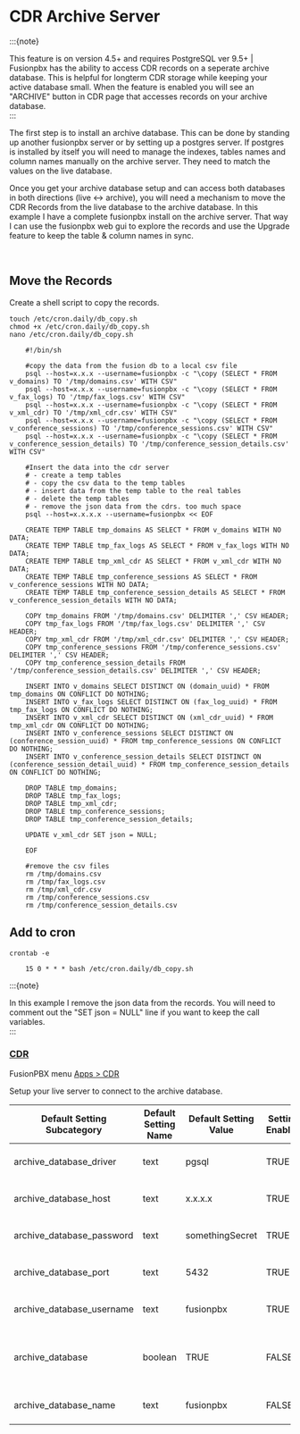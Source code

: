 # CDR Archive Server

:::{note}

This feature is on version 4.5+ and requires PostgreSQL ver
9.5+ | Fusionpbx has the ability to access CDR records on a seperate
archive database. This is helpful for longterm CDR storage while keeping
your active database small. When the feature is enabled you will see an
"ARCHIVE" button in CDR page that accesses records on your archive database.   
:::

  The first step is to install an archive database. This can be done by
  standing up another fusionpbx server or by setting up a postgres
  server. If postgres is installed by itself you will need to manage the
  indexes, tables names and column names manually on the archive server.
  They need to match the values on the live database.

  Once you get your archive database setup and can access both databases
  in both directions (live \<-\> archive), you will need a mechanism to
  move the CDR Records from the live database to the archive database.
  In this example I have a complete fusionpbx install on the archive
  server. That way I can use the fusionpbx web gui to explore the
  records and use the Upgrade feature to keep the table & column names
  in sync.

<br>

## Move the Records

 Create a shell script to copy the records.

 `touch /etc/cron.daily/db_copy.sh`   
 `chmod +x /etc/cron.daily/db_copy.sh`   
 `nano /etc/cron.daily/db_copy.sh`   
 
```
    #!/bin/sh

    #copy the data from the fusion db to a local csv file
    psql --host=x.x.x --username=fusionpbx -c "\copy (SELECT * FROM v_domains) TO '/tmp/domains.csv' WITH CSV"
    psql --host=x.x.x --username=fusionpbx -c "\copy (SELECT * FROM v_fax_logs) TO '/tmp/fax_logs.csv' WITH CSV"
    psql --host=x.x.x --username=fusionpbx -c "\copy (SELECT * FROM v_xml_cdr) TO '/tmp/xml_cdr.csv' WITH CSV"
    psql --host=x.x.x --username=fusionpbx -c "\copy (SELECT * FROM v_conference_sessions) TO '/tmp/conference_sessions.csv' WITH CSV"
    psql --host=x.x.x --username=fusionpbx -c "\copy (SELECT * FROM v_conference_session_details) TO '/tmp/conference_session_details.csv' WITH CSV"

    #Insert the data into the cdr server
    # - create a temp tables
    # - copy the csv data to the temp tables
    # - insert data from the temp table to the real tables
    # - delete the temp tables
    # - remove the json data from the cdrs. too much space
    psql --host=x.x.x.x --username=fusionpbx << EOF

    CREATE TEMP TABLE tmp_domains AS SELECT * FROM v_domains WITH NO DATA;
    CREATE TEMP TABLE tmp_fax_logs AS SELECT * FROM v_fax_logs WITH NO DATA;
    CREATE TEMP TABLE tmp_xml_cdr AS SELECT * FROM v_xml_cdr WITH NO DATA;
    CREATE TEMP TABLE tmp_conference_sessions AS SELECT * FROM v_conference_sessions WITH NO DATA;
    CREATE TEMP TABLE tmp_conference_session_details AS SELECT * FROM v_conference_session_details WITH NO DATA; 

    COPY tmp_domains FROM '/tmp/domains.csv' DELIMITER ',' CSV HEADER;
    COPY tmp_fax_logs FROM '/tmp/fax_logs.csv' DELIMITER ',' CSV HEADER;
    COPY tmp_xml_cdr FROM '/tmp/xml_cdr.csv' DELIMITER ',' CSV HEADER;
    COPY tmp_conference_sessions FROM '/tmp/conference_sessions.csv' DELIMITER ',' CSV HEADER;
    COPY tmp_conference_session_details FROM '/tmp/conference_session_details.csv' DELIMITER ',' CSV HEADER;

    INSERT INTO v_domains SELECT DISTINCT ON (domain_uuid) * FROM tmp_domains ON CONFLICT DO NOTHING;
    INSERT INTO v_fax_logs SELECT DISTINCT ON (fax_log_uuid) * FROM tmp_fax_logs ON CONFLICT DO NOTHING;
    INSERT INTO v_xml_cdr SELECT DISTINCT ON (xml_cdr_uuid) * FROM tmp_xml_cdr ON CONFLICT DO NOTHING;
    INSERT INTO v_conference_sessions SELECT DISTINCT ON (conference_session_uuid) * FROM tmp_conference_sessions ON CONFLICT DO NOTHING;
    INSERT INTO v_conference_session_details SELECT DISTINCT ON (conference_session_detail_uuid) * FROM tmp_conference_session_details ON CONFLICT DO NOTHING;

    DROP TABLE tmp_domains;
    DROP TABLE tmp_fax_logs;
    DROP TABLE tmp_xml_cdr;
    DROP TABLE tmp_conference_sessions;
    DROP TABLE tmp_conference_session_details;

    UPDATE v_xml_cdr SET json = NULL;

    EOF

    #remove the csv files
    rm /tmp/domains.csv
    rm /tmp/fax_logs.csv
    rm /tmp/xml_cdr.csv
    rm /tmp/conference_sessions.csv
    rm /tmp/conference_session_details.csv
```

 ## Add to cron

  `crontab -e`
  
```
    15 0 * * * bash /etc/cron.daily/db_copy.sh
```

:::{note}

In this example I remove the json data from the records. You
will need to comment out the \"SET json = NULL\" line if you want to
keep the call variables.   
:::


### [CDR](default_settings/cdr.html)

FusionPBX menu [Apps \> CDR](../applications/call_detail_record.md)

Setup your live server to connect to the archive database.

| Default Setting Subcategory   | Default Setting Name   | Default Setting Value   | Setting Enabled | Default Setting Description          |
|-------------------------------|------------------------|-------------------------|-----------------|--------------------------------------|
| archive_database_driver       | text                   | pgsql                   | TRUE            | Archive Database Driver              |
| archive_database_host         | text                   | x.x.x.x                 | TRUE            | IP/Hostname of Archive Database      |
| archive_database_password     | text                   | somethingSecret         | TRUE            | Archive Database Password            |
| archive_database_port         | text                   | 5432                    | TRUE            | Archive Database Port                |
| archive_database_username     | text                   | fusionpbx               | TRUE            | Archive Database Username            |
| archive_database              | boolean                | TRUE                    | FALSE           | Enable Dedicated CDR Database Access |
| archive_database_name         | text                   | fusionpbx               | FALSE           | Archive Database Name                |
